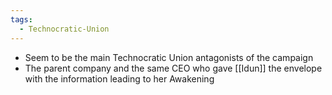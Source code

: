 ```yaml
---
tags:
  - Technocratic-Union
---
```

- Seem to be the main Technocratic Union antagonists of the campaign
- The parent company and the same CEO who gave [[Idun]] the envelope with the information leading to her Awakening
